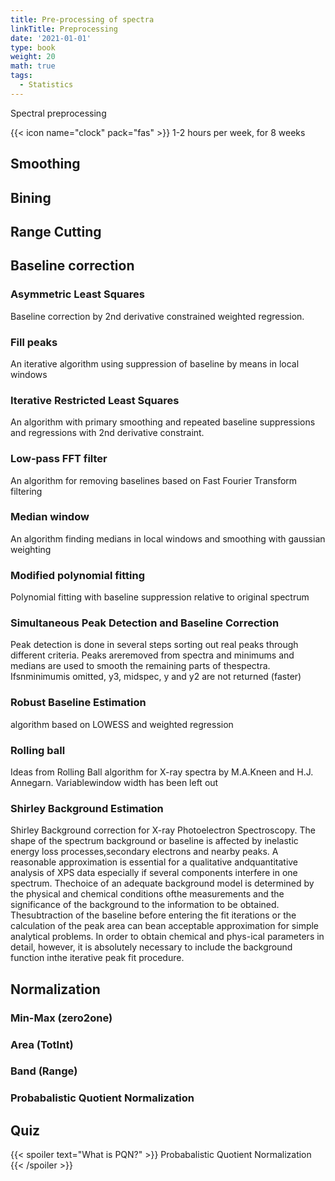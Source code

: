 ```yaml
---
title: Pre-processing of spectra
linkTitle: Preprocessing
date: '2021-01-01'
type: book
weight: 20
math: true
tags:
  - Statistics
---
```


Spectral preprocessing

<!--more-->

{{< icon name="clock" pack="fas" >}} 1-2 hours per week, for 8 weeks



## Smoothing

## Bining 

## Range Cutting

## Baseline correction

### Asymmetric Least Squares
Baseline correction by 2nd derivative constrained weighted regression.
### Fill peaks
An iterative algorithm using suppression of baseline by means in local windows
### Iterative Restricted Least Squares
An algorithm with primary smoothing and repeated baseline suppressions and regressions with 2nd derivative constraint.
### Low-pass FFT filter
An algorithm for removing baselines based on Fast Fourier Transform filtering
### Median window
An algorithm finding medians in local windows and smoothing with gaussian weighting
### Modified polynomial fitting
Polynomial fitting with baseline suppression relative to original spectrum
### Simultaneous Peak Detection and Baseline Correction
Peak detection is done in several steps sorting out real peaks through different criteria.  Peaks areremoved from spectra and minimums and medians are used to smooth the remaining parts of thespectra. Ifsnminimumis omitted, y3, midspec, y and y2 are not returned (faster)
### Robust Baseline Estimation
algorithm based on LOWESS and weighted regression
### Rolling ball
Ideas from Rolling Ball algorithm for X-ray spectra by M.A.Kneen and H.J. Annegarn.  Variablewindow width has been left out
### Shirley Background Estimation
Shirley Background correction for X-ray Photoelectron Spectroscopy.
The shape of the spectrum background or baseline is affected by inelastic energy loss processes,secondary electrons and nearby peaks. A reasonable approximation is essential for a qualitative andquantitative analysis of XPS data especially if several components interfere in one spectrum.  Thechoice of an adequate background model is determined by the physical and chemical conditions ofthe measurements and the significance of the background to the information to be obtained.  Thesubtraction of the baseline before entering the fit iterations or the calculation of the peak area can bean acceptable approximation for simple analytical problems. In order to obtain chemical and phys-ical parameters in detail, however, it is absolutely necessary to include the background function inthe iterative peak fit procedure.

## Normalization
 
 ### Min-Max (zero2one)
 
 ### Area (TotInt)
 
 ### Band (Range)
 
 ### Probabalistic Quotient Normalization
 
 

## Quiz

{{< spoiler text="What is PQN?" >}}
Probabalistic Quotient Normalization
{{< /spoiler >}}

